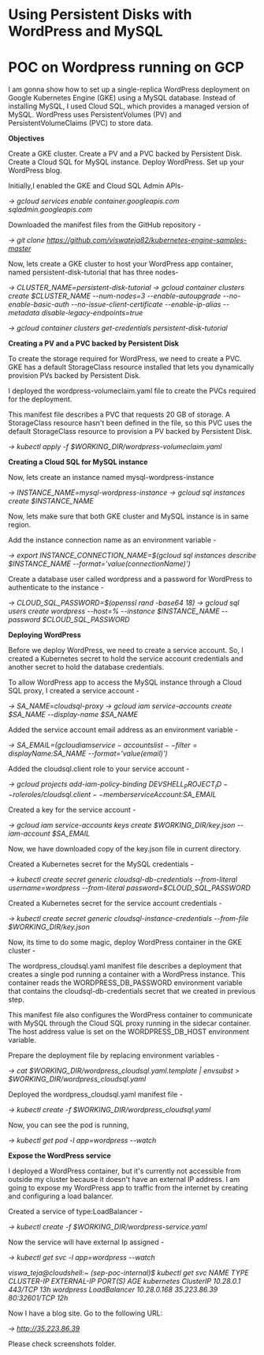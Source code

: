 # Using Persistent Disks with WordPress and MySQL

# POC on Wordpress running on GCP

 I am gonna show how to set up a single-replica WordPress deployment on Google Kubernetes Engine (GKE) using a MySQL database. Instead of installing MySQL, I used Cloud SQL, which provides a managed version of MySQL. WordPress uses PersistentVolumes (PV) and PersistentVolumeClaims (PVC) to store data.

 <b> Objectives </b>

 Create a GKE cluster.
 Create a PV and a PVC backed by Persistent Disk.
 Create a Cloud SQL for MySQL instance.
 Deploy WordPress.
 Set up your WordPress blog.

Initially,I enabled the GKE and Cloud SQL Admin APIs-

<i>-> gcloud services enable container.googleapis.com sqladmin.googleapis.com </i>

Downloaded the manifest files from the GitHub repository -

<i>-> git clone https://github.com/viswateja82/kubernetes-engine-samples-master </i>

Now, lets create a GKE cluster to host your WordPress app container, named persistent-disk-tutorial that has three nodes-

<i>-> CLUSTER_NAME=persistent-disk-tutorial
-> gcloud container clusters create $CLUSTER_NAME --num-nodes=3 --enable-autoupgrade --no-enable-basic-auth --no-issue-client-certificate --enable-ip-alias --metadata disable-legacy-endpoints=true </i>

<i>-> gcloud container clusters get-credentials persistent-disk-tutorial </i>

<b> Creating a PV and a PVC backed by Persistent Disk </b>

To create the storage required for WordPress, we need to create a PVC. GKE has a default StorageClass resource installed that lets you dynamically provision PVs backed by Persistent Disk. 

I deployed the wordpress-volumeclaim.yaml file to create the PVCs required for the deployment.

This manifest file describes a PVC that requests 20 GB of storage. A StorageClass resource hasn't been defined in the file, so this PVC uses the default StorageClass resource to provision a PV backed by Persistent Disk.

<i>-> kubectl apply -f $WORKING_DIR/wordpress-volumeclaim.yaml </i>

<b> Creating a Cloud SQL for MySQL instance </b>

Now, lets create an instance named mysql-wordpress-instance

<i>-> INSTANCE_NAME=mysql-wordpress-instance
-> gcloud sql instances create $INSTANCE_NAME </i>

Now, lets make sure that both GKE cluster and MySQL instance is in same region.

Add the instance connection name as an environment variable -

<i>-> export INSTANCE_CONNECTION_NAME=$(gcloud sql instances describe $INSTANCE_NAME --format='value(connectionName)') </i>

Create a database user called wordpress and a password for WordPress to authenticate to the instance -

<i>-> CLOUD_SQL_PASSWORD=$(openssl rand -base64 18)
-> gcloud sql users create wordpress --host=% --instance $INSTANCE_NAME --password $CLOUD_SQL_PASSWORD </i>

<b> Deploying WordPress </b>

Before we deploy WordPress, we need to create a service account. So, I created a Kubernetes secret to hold the service account credentials and another secret to hold the database credentials.

To allow WordPress app to access the MySQL instance through a Cloud SQL proxy, I created a service account -

<i>-> SA_NAME=cloudsql-proxy
-> gcloud iam service-accounts create $SA_NAME --display-name $SA_NAME </i>

Added the service account email address as an environment variable -

<i>-> SA_EMAIL=$(gcloud iam service-accounts list --filter=displayName:$SA_NAME --format='value(email)') </i>

Added the cloudsql.client role to your service account -

<i>-> gcloud projects add-iam-policy-binding $DEVSHELL_PROJECT_ID --role roles/cloudsql.client --member serviceAccount:$SA_EMAIL </i>

Created a key for the service account -

<i>-> gcloud iam service-accounts keys create $WORKING_DIR/key.json --iam-account $SA_EMAIL </i>

Now, we have downloaded copy of the key.json file in current directory.

Created a Kubernetes secret for the MySQL credentials -

<i>-> kubectl create secret generic cloudsql-db-credentials --from-literal username=wordpress --from-literal password=$CLOUD_SQL_PASSWORD </i>

Created a Kubernetes secret for the service account credentials -

<i>-> kubectl create secret generic cloudsql-instance-credentials --from-file $WORKING_DIR/key.json </i>

Now, its time to do some magic, deploy  WordPress container in the GKE cluster -

The wordpress_cloudsql.yaml manifest file describes a deployment that creates a single pod running a container with a WordPress instance. This container reads the WORDPRESS_DB_PASSWORD environment variable that contains the cloudsql-db-credentials secret that we created in previous step.

This manifest file also configures the WordPress container to communicate with MySQL through the Cloud SQL proxy running in the sidecar container. The host address value is set on the WORDPRESS_DB_HOST environment variable.

Prepare the deployment file by replacing environment variables -

<i>-> cat $WORKING_DIR/wordpress_cloudsql.yaml.template | envsubst > $WORKING_DIR/wordpress_cloudsql.yaml </i>

Deployed the wordpress_cloudsql.yaml manifest file -

<i>-> kubectl create -f $WORKING_DIR/wordpress_cloudsql.yaml </i>

Now, you can see the pod is running,

<i>-> kubectl get pod -l app=wordpress --watch </i>

<b> Expose the WordPress service </b>

I deployed a WordPress container, but it's currently not accessible from outside my cluster because it doesn't have an external IP address. I am going to expose my WordPress app to traffic from the internet by creating and configuring a load balancer.

Created a service of type:LoadBalancer - 

<i>-> kubectl create -f $WORKING_DIR/wordpress-service.yaml </i>

Now the service will have external Ip assigned -

<i>-> kubectl get svc -l app=wordpress --watch 

viswa_teja@cloudshell:~ (sep-poc-internal)$ kubectl get svc
NAME         TYPE           CLUSTER-IP    EXTERNAL-IP    PORT(S)        AGE
kubernetes   ClusterIP      10.28.0.1     <none>         443/TCP        13h
wordpress    LoadBalancer   10.28.0.168   35.223.86.39   80:32601/TCP   12h
</i>

Now I have a blog site. Go to the following URL:

<i>-> http://35.223.86.39 </i>

Please check screenshots folder.
